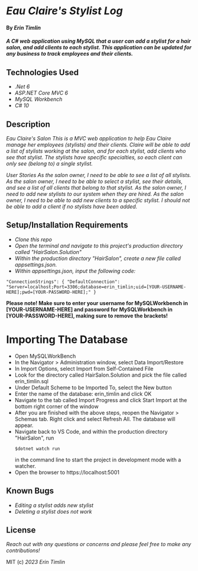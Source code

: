 # _Eau Claire's Stylist Log_

#### By _Erin Timlin_

#### _A C# web application using MySQL that a user can add a stylist for a hair salon, and add clients to each stylist. This application can be updated for any business to track employees and their clients._

## Technologies Used

* _.Net 6_
* _ASP.NET Core MVC 6_
* _MySQL Workbench_
* _C# 10_


## Description

_Eau Claire's Salon_
_This is a MVC web application to help Eau Claire manage her employees (stylists) and their clients. Claire will be able to add a list of stylists working at the salon, and for each stylist, add clients who see that stylist. The stylists have specific specialties, so each client can only see (belong to) a single stylist._

_User Stories_
_As the salon owner, I need to be able to see a list of all stylists._
_As the salon owner, I need to be able to select a stylist, see their details, and see a list of all clients that belong to that stylist._
_As the salon owner, I need to add new stylists to our system when they are hired._
_As the salon owner, I need to be able to add new clients to a specific stylist. I should not be able to add a client if no stylists have been added._

## Setup/Installation Requirements

* _Clone this repo_
* _Open the terminal and navigate to this project's production directory called "HairSalon.Solution"_
* _Within the production directory "HairSalon", create a new file called appsettings.json._
* _Within appsettings.json, input the following code:_
<pre><code>"ConnectionStrings": { "DefaultConnection": "Server=localhost;Port=3306;database=erin_timlin;uid=[YOUR-USERNAME-HERE];pwd=[YOUR-PASSWORD-HERE];" }</code></pre>
<strong>Please note! Make sure to enter your username for MySQLWorkbench in [YOUR-USERNAME-HERE] and password for MySQLWorkbench in [YOUR-PASSWORD-HERE], making sure to remove the brackets!</strong>

# Importing The Database

* Open MySQLWorkBench
* In the Navigator > Administration window, select Data Import/Restore
* In Import Options, select Import from Self-Contained File
* Look for the directory called HairSalon.Solution and pick the file called erin_timlin.sql
* Under Default Scheme to be Imported To, select the New button
* Enter the name of the database: erin_timlin and click OK
* Navigate to the tab called Import Progress and click Start Import at the bottom right corner of the window
* After you are finished with the above steps, reopen the Navigator > Schemas tab. Right click and select Refresh All. The database will appear.
* Navigate back to VS Code, and within the production directory "HairSalon", run <pre><code>$dotnet watch run</code></pre> in the command line to start the project in development mode with a watcher.
* Open the browser to https://localhost:5001


## Known Bugs

* _Editing a stylist adds new stylist_
* _Deleting a stylist does not work_

## License

_Reach out with any questions or concerns and please feel free to make any contributions!_

MIT (c) _2023_ _Erin Timlin_